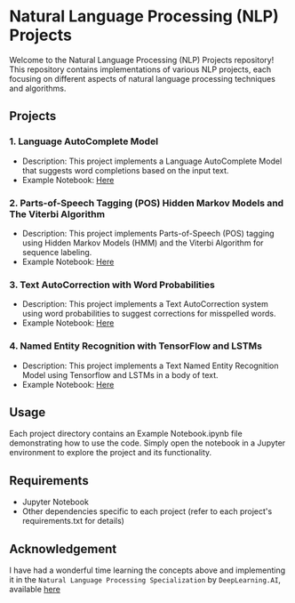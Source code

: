 # Natural Language Processing (NLP) Projects

Welcome to the Natural Language Processing (NLP) Projects repository! This repository contains implementations of various NLP projects, each focusing on different aspects of natural language processing techniques and algorithms.

## Projects

### 1. Language AutoComplete Model
- Description: This project implements a Language AutoComplete Model that suggests word completions based on the input text.
- Example Notebook: [Here](Language%20AutoComplete%20Model/Example%20Notebook.ipynb)

### 2. Parts-of-Speech Tagging (POS) Hidden Markov Models and The Viterbi Algorithm
- Description: This project implements Parts-of-Speech (POS) tagging using Hidden Markov Models (HMM) and the Viterbi Algorithm for sequence labeling.
- Example Notebook: [Here](Parts-of-Speech%20Tagging%20(POS)%20Hidden%20Markov%20Models%20and%20The%20Viterbi%20Algorithm/Example%20Notebook.ipynb)

### 3. Text AutoCorrection with Word Probabilities
- Description: This project implements a Text AutoCorrection system using word probabilities to suggest corrections for misspelled words.
- Example Notebook: [Here](TextAutoCorrection%20with%20Word%20Probabilities/Example%20Notebook.ipynb)

### 4. Named Entity Recognition with TensorFlow and LSTMs
- Description: This project implements a Text Named Entity Recognition Model using Tensorflow and LSTMs in a body of text.
- Example Notebook: [Here](Named%20Entity%20Recognition%20with%20TensorFlow%20and%20LSTMs/Example%20Notebook.ipynb)

## Usage
Each project directory contains an Example Notebook.ipynb file demonstrating how to use the code. Simply open the notebook in a Jupyter environment to explore the project and its functionality.

## Requirements
- Jupyter Notebook
- Other dependencies specific to each project (refer to each project's requirements.txt for details)

## Acknowledgement 
I have had a wonderful time learning the concepts above and implementing it in the `Natural Language Processing Specialization` by `DeepLearning.AI`, available [here](https://www.deeplearning.ai/courses/natural-language-processing-specialization/)